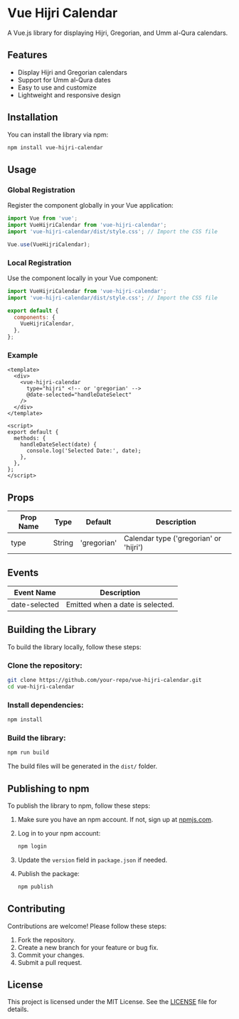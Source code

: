 # Vue Hijri Calendar

A Vue.js library for displaying Hijri, Gregorian, and Umm al-Qura calendars.

## Features
- Display Hijri and Gregorian calendars
- Support for Umm al-Qura dates
- Easy to use and customize
- Lightweight and responsive design

## Installation
You can install the library via npm:

```bash
npm install vue-hijri-calendar
```

## Usage

### Global Registration
Register the component globally in your Vue application:

```javascript
import Vue from 'vue';
import VueHijriCalendar from 'vue-hijri-calendar';
import 'vue-hijri-calendar/dist/style.css'; // Import the CSS file

Vue.use(VueHijriCalendar);
```

### Local Registration
Use the component locally in your Vue component:

```javascript
import VueHijriCalendar from 'vue-hijri-calendar';
import 'vue-hijri-calendar/dist/style.css'; // Import the CSS file

export default {
  components: {
    VueHijriCalendar,
  },
};
```

### Example

```vue
<template>
  <div>
    <vue-hijri-calendar
      type="hijri" <!-- or 'gregorian' -->
      @date-selected="handleDateSelect"
    />
  </div>
</template>

<script>
export default {
  methods: {
    handleDateSelect(date) {
      console.log('Selected Date:', date);
    },
  },
};
</script>
```

## Props

| Prop Name | Type   | Default     | Description                       |
|-----------|--------|-------------|-----------------------------------|
| type      | String | 'gregorian' | Calendar type ('gregorian' or 'hijri') |

## Events

| Event Name    | Description                          |
|--------------|----------------------------------|
| date-selected | Emitted when a date is selected. |

## Building the Library
To build the library locally, follow these steps:

### Clone the repository:

```bash
git clone https://github.com/your-repo/vue-hijri-calendar.git
cd vue-hijri-calendar
```

### Install dependencies:

```bash
npm install
```

### Build the library:

```bash
npm run build
```

The build files will be generated in the `dist/` folder.

## Publishing to npm
To publish the library to npm, follow these steps:

1. Make sure you have an npm account. If not, sign up at [npmjs.com](https://www.npmjs.com/).
2. Log in to your npm account:

   ```bash
   npm login
   ```
3. Update the `version` field in `package.json` if needed.
4. Publish the package:

   ```bash
   npm publish
   ```

## Contributing
Contributions are welcome! Please follow these steps:

1. Fork the repository.
2. Create a new branch for your feature or bug fix.
3. Commit your changes.
4. Submit a pull request.

## License
This project is licensed under the MIT License. See the [LICENSE](LICENSE) file for details.

